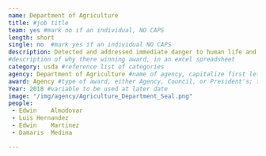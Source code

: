 ```yaml
---
name: Department of Agriculture
title: #job title
team: yes #mark no if an individual, NO CAPS
length: short
single: no  #mark yes if an individual NO CAPS
description: Detected and addressed immediate danger to human life and property as first responders in the wake of Hurricanes Maria and Irma. With the assistance of local employees, the team visited over 1,000 people and identified over $25 million in emergency watershed projects.
#description of why there winning award, in an excel spreadsheet
category: usda #reference list of categories
agency: Department of Agriculture #name of agency, capitalize first letter of each name
award: Agency #type of award, either Agency, Council, or President's; this is case sensitive so make sure to match the options listed exactly. This section generates the format of the card
Year: 2018 #variable to be used at later date
image: "/img/agency/Agriculture_Department_Seal.png"
people:
 - Edwin	Almodovar
 - Luis	Hernandez
 - Edwin	Martinez
 - Damaris	Medina

---
```

